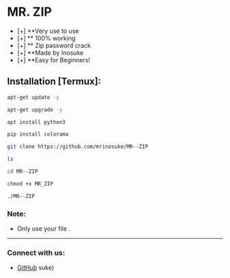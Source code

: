 
# MR. ZIP

- [+] **Very use to use 
- [+] ** 100% working 
- [+] ** Zip password crack 
- [+] **Made by Inosuke 
- [+] **Easy for Beginners!

## Installation [Termux]:

```bash
apt-get update -y

apt-get upgrade -y

apt install python3

pip install colorama

git clone https://github.com/mrinosuke/MR--ZIP

ls

cd MR--ZIP

chmod +x MR_ZIP

./MR--ZIP
```

### Note:
- Only use your file .

---

### Connect with us:
- [GitHub](https://github.com/mrinosuke)
suke)
